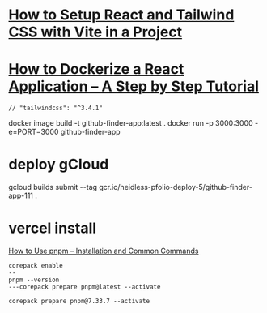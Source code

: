 # [How to Setup React and Tailwind CSS with Vite in a Project](https://www.freecodecamp.org/news/how-to-install-tailwindcss-in-react/)


# [How to Dockerize a React Application – A Step by Step Tutorial](https://www.freecodecamp.org/news/how-to-dockerize-a-react-application/)


    // "tailwindcss": "^3.4.1"


docker image build -t github-finder-app:latest .
docker run -p 3000:3000 -e=PORT=3000 github-finder-app

# deploy gCloud
gcloud builds submit --tag gcr.io/heidless-pfolio-deploy-5/github-finder-app-111  .




# vercel install

[How to Use pnpm – Installation and Common Commands](https://www.freecodecamp.org/news/how-to-use-pnpm/)

```
corepack enable
--
pnpm --version
---corepack prepare pnpm@latest --activate

corepack prepare pnpm@7.33.7 --activate

```




